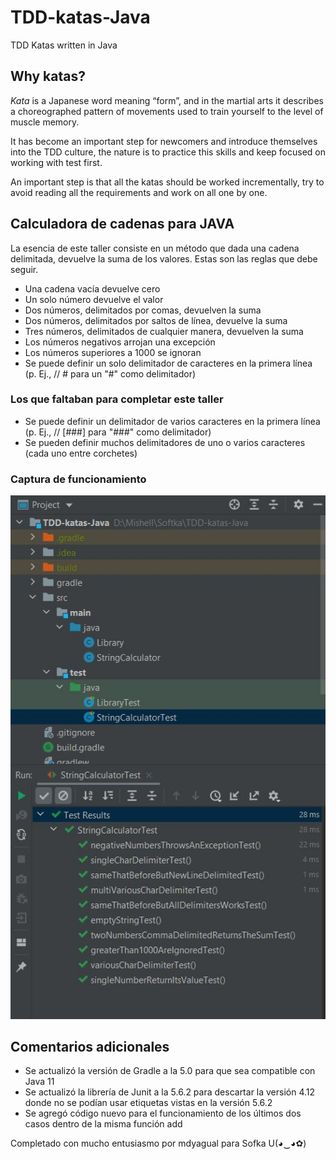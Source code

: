 # TDD-katas-Java
TDD Katas written in Java

## Why katas?

*Kata* is a Japanese word meaning “form”, and in the martial arts it describes a choreographed pattern of movements used to train yourself to the level of muscle memory.

It has become an important step for newcomers and introduce themselves into the TDD culture, the nature is to practice this skills and keep focused on working with test first.

An important step is that all the katas should be worked incrementally, try to avoid reading all the requirements and work on all one by one.

## Calculadora de cadenas para JAVA
La esencia de este taller consiste en un método que dada una cadena delimitada, devuelve la suma de los valores. Estas son las reglas que debe seguir.

* Una cadena vacía devuelve cero
* Un solo número devuelve el valor
* Dos números, delimitados por comas, devuelven la suma
* Dos números, delimitados por saltos de línea, devuelve la suma
* Tres números, delimitados de cualquier manera, devuelven la suma
* Los números negativos arrojan una excepción
* Los números superiores a 1000 se ignoran
* Se puede definir un solo delimitador de caracteres en la primera línea (p. Ej., // # para un "#" como delimitador)

### Los que faltaban para completar este taller

* Se puede definir un delimitador de varios caracteres en la primera línea (p. Ej., // [###] para "###" como delimitador)
* Se pueden definir muchos delimitadores de uno o varios caracteres (cada uno entre corchetes)

### Captura de funcionamiento

![Funcionamiento](https://github.com/mdyagual/TDD-katas-Java/blob/master/ss/Captura%20de%20funcionamiento%20de%20los%2010%20casos%20de%20prueba.JPG)

## Comentarios adicionales

* Se actualizó la versión de Gradle a la 5.0 para que sea compatible con Java 11
* Se actualizó la librería de Junit a la 5.6.2 para descartar la versión 4.12 donde no se podían usar etiquetas vistas en la versión 5.6.2
* Se agregó código nuevo para el funcionamiento de los últimos dos casos dentro de la misma función add

Completado con mucho entusiasmo por mdyagual para Sofka U(◕‿◕✿)
